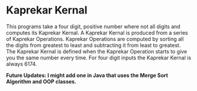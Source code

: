 # Kaprekar Kernal

This programs take a four digit, positive number where not all digits and computes its Kaprekar Kernal. A Kaprekar Kernal is produced from a series of Kaprekar Operations. Kaprekar Operations are computed by sorting all the digits from greatest to least and subtracting it from least to greatest. The Kaprekar Kernal is defined when the Kaprekar Operation starts to give you the same number every time. For four digit inputs the Kaprekar Kernal is always 6174.

**Future Updates: I might add one in Java that uses the Merge Sort Algorithm and OOP classes.**
